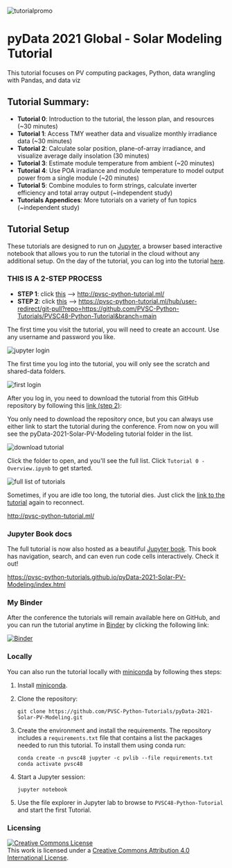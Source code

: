 ![tutorialpromo](images/tutorial_banner.PNG)

# pyData 2021 Global - Solar Modeling Tutorial
This tutorial focuses on PV computing packages, Python, data wrangling with Pandas, and data viz

## Tutorial Summary:
* **Tutorial 0**: Introduction to the tutorial, the lesson plan, and resources (~30 minutes)
* **Tutorial 1**: Access TMY weather data and visualize monthly irradiance data (~30 minutes)
* **Tutorial 2**: Calculate solar position, plane-of-array irradiance, and
  visualize average daily insolation (30 minutes)
* **Tutorial 3**: Estimate module temperature from ambient (~20 minutes)
* **Tutorial 4**: Use POA irradiance and module temperature to model output power
  from a single module (~20 minutes)
* **Tutorial 5**: Combine modules to form strings, calculate inverter efficiency
  and total array output (~independent study)
* **Tutorials Appendices**: More tutorials on a variety of fun topics (~independent study)

## Tutorial Setup
These tutorials are designed to run on [Jupyter](https://jupyter.org), a
browser based interactive notebook that allows you to run the tutorial in the
cloud without any additional setup. On the day of the tutorial, you can log
into the tutorial [here](http://pvsc-python-tutorial.ml/).

### THIS IS A 2-STEP PROCESS

- **STEP 1**: click [this](http://pvsc-python-tutorial.ml/) --> http://pvsc-python-tutorial.ml/
- **STEP 2**: click [this](https://pvsc-python-tutorial.ml/hub/user-redirect/git-pull?repo=https://github.com/PVSC-Python-Tutorials/PVSC48-Python-Tutorial&branch=main) --> https://pvsc-python-tutorial.ml/hub/user-redirect/git-pull?repo=https://github.com/PVSC-Python-Tutorials/PVSC48-Python-Tutorial&branch=main

The first time you visit the tutorial, you will need to create an account. Use
any username and password you like.

![jupyter login](https://user-images.githubusercontent.com/1385621/119911747-c9bd3600-bf0e-11eb-8f7b-c622d8890f04.png)

The first time you log into the tutorial, you will only see the scratch and shared-data folders.

![first login](https://user-images.githubusercontent.com/1385621/119912003-5cf66b80-bf0f-11eb-874d-67ba2ff1bb66.png)

After you log in, you need to download the tutorial from this GitHub repository by following this
[link (step 2)](https://pvsc-python-tutorial.ml/hub/user-redirect/git-pull?repo=https://github.com/PVSC-Python-Tutorials/PVSC48-Python-Tutorial&branch=main):

You only need to download the repository once, but you can always use either link to start the tutorial during the conference.
From now on you will see the pyData-2021-Solar-PV-Modeling tutorial folder in the list.

![download tutorial](images/readme_step2.PNG)

Click the folder to open, and you'll see the full list. Click `Tutorial 0 - Overview.ipynb` to get started.

![full list of tutorials](images/readme_foldercontents.PNG)

Sometimes, if you are idle too long, the tutorial dies. Just click the [link to the tutorial](http://pvsc-python-tutorial.ml/) again to reconnect.

http://pvsc-python-tutorial.ml/

### Jupyter Book docs

The full tutorial is now also hosted as a beautiful [Jupyter book](https://jupyterbook.org/intro.html). This book has navigation, search, and can even run code cells interactively. Check it out!

https://pvsc-python-tutorials.github.io/pyData-2021-Solar-PV-Modeling/index.html

### My Binder

After the conference the tutorials will remain available here on GitHub, and you can run
the tutorial anytime in [Binder](https://mybinder.org) by clicking the
following link:

[![Binder](https://mybinder.org/badge_logo.svg)](https://mybinder.org/v2/gh/PVSC-Python-Tutorials/pyData-2021-Solar-PV-Modeling/main)

### Locally

You can also run the tutorial locally with
[miniconda](https://docs.conda.io/en/latest/miniconda.html) by following thes
steps:

1. Install [miniconda](https://docs.conda.io/en/latest/miniconda.html).

1. Clone the repository:

   ```
   git clone https://github.com/PVSC-Python-Tutorials/pyData-2021-Solar-PV-Modeling.git
   ```

1. Create the environment and install the requirements. The repository includes
   a `requirements.txt` file that contains a list the packages needed to run
   this tutorial. To install them using conda run:

   ```
   conda create -n pvsc48 jupyter -c pvlib --file requirements.txt
   conda activate pvsc48
   ```

1. Start a Jupyter session:

   ```
   jupyter notebook
   ```

1. Use the file explorer in Jupyter lab to browse to `PVSC48-Python-Tutorial`
   and start the first Tutorial.


### Licensing

<a rel="license" href="http://creativecommons.org/licenses/by/4.0/"><img alt="Creative Commons License" style="border-width:0" src="https://i.creativecommons.org/l/by/4.0/88x31.png" /></a><br />This work is licensed under a <a rel="license" href="http://creativecommons.org/licenses/by/4.0/">Creative Commons Attribution 4.0 International License</a>.
